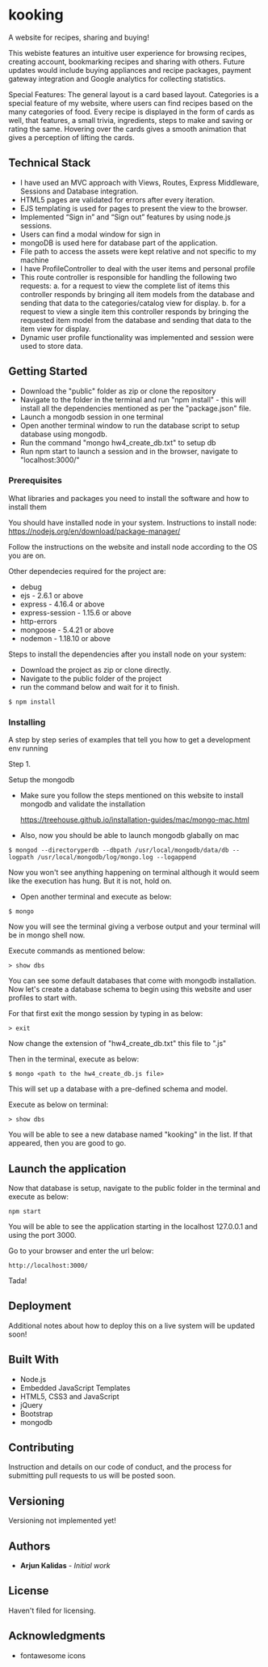 # kooking
A website for recipes, sharing and buying!

This webiste features an intuitive user experience for browsing recipes, creating account, bookmarking recipes and sharing with others. Future updates would include buying appliances and recipe packages, payment gateway integration and Google analytics for collecting statistics.

Special Features:
The general layout is a card based layout. 
Categories is a special feature of my website, where users can find recipes based on the many categories of food. 
Every recipe is displayed in the form of cards as well, that features, a small trivia, ingredients, steps to make and saving or rating the same.
Hovering over the cards gives a smooth animation that gives a perception of lifting the cards.

## Technical Stack

* I have used an MVC approach with Views, Routes, Express Middleware, Sessions and Database integration. 
* HTML5 pages are validated for errors after every iteration.
* EJS templating is used for pages to present the view to the browser.
* Implemented “Sign in” and “Sign out” features by using node.js sessions.
* Users can find a modal window for sign in
* mongoDB is used here for database part of the application.
* File path to access the assets were kept relative and not specific to my machine
* I have ProfileController to deal with the user items and personal profile
* This route controller is responsible for handling the following two requests:
    a. for a request to view the complete list of items this controller responds by
        bringing all item models from the database and sending that data to the
        categories/catalog view for display.
    b. for a request to view a single item this controller responds by bringing the
        requested item model from the database and sending that data to the item view for display.
* Dynamic user profile functionality was implemented and session were used to store
  data.


## Getting Started

* Download the "public" folder as zip or clone the repository
* Navigate to the folder in the terminal and run "npm install" - this will install all the dependencies mentioned as per the "package.json" file.
* Launch a mongodb session in one terminal
* Open another terminal window to run the database script to setup database using mongodb.
* Run the command "mongo hw4_create_db.txt" to setup db
* Run npm start to launch a session and in the browser, navigate to "localhost:3000/"

### Prerequisites

What libraries and packages you need to install the software and how to install them

You should have installed node in your system.
Instructions to install node:
https://nodejs.org/en/download/package-manager/

Follow the instructions on the website and install node according to the OS you are on.

Other dependecies required for the project are:

* debug
* ejs - 2.6.1 or above
* express - 4.16.4 or above
* express-session - 1.15.6 or above
* http-errors
* mongoose - 5.4.21 or above
* nodemon - 1.18.10 or above

Steps to install the dependencies after you install node on your system:

* Download the project as zip or clone directly.
* Navigate to the public folder of the project
* run the command below and wait for it to finish.

```
$ npm install

```


### Installing

A step by step series of examples that tell you how to get a development env running

Step 1.

Setup the mongodb
* Make sure you follow the steps mentioned on this website to install mongodb and validate the installation
    
    https://treehouse.github.io/installation-guides/mac/mongo-mac.html
    
* Also, now you should be able to launch mongodb glabally on mac    

```
$ mongod --directoryperdb --dbpath /usr/local/mongodb/data/db --logpath /usr/local/mongodb/log/mongo.log --logappend

```

Now you won't see anything happening on terminal although it would seem like the execution has hung. But it is not, hold on.

* Open another terminal and execute as below:

```
$ mongo

```

Now you will see the terminal giving a verbose output and your terminal will be in mongo shell now.

Execute commands as mentioned below:

```
> show dbs

```

You can see some default databases that come with mongodb installation. Now let's create a database schema to begin using this website and user profiles to start with.

For that first exit the mongo session by typing in as below:

```
> exit
```

Now change the extension of "hw4_create_db.txt" this file to ".js"

Then in the terminal, execute as below:

```
$ mongo <path to the hw4_create_db.js file>

```

This will set up a database with a pre-defined schema and model.

Execute as below on terminal:

```
> show dbs

```

You will be able to see a new database named "kooking" in the list. If that appeared, then you are good to go.


## Launch the application

Now that database is setup, navigate to the public folder in the terminal and execute as below:

```
npm start

```

You will be able to see the application starting in the localhost 127.0.0.1 and using the port 3000.

Go to your browser and enter the url below:

```
http://localhost:3000/

```

Tada!


## Deployment

Additional notes about how to deploy this on a live system will be updated soon!

## Built With

* Node.js
* Embedded JavaScript Templates
* HTML5, CSS3 and JavaScript
* jQuery
* Bootstrap
* mongodb

## Contributing

Instruction and details on our code of conduct, and the process for submitting pull requests to us will be posted soon.

## Versioning

Versioning not implemented yet! 

## Authors

* **Arjun Kalidas** - *Initial work*

## License

Haven't filed for licensing.

## Acknowledgments

* fontawesome icons




